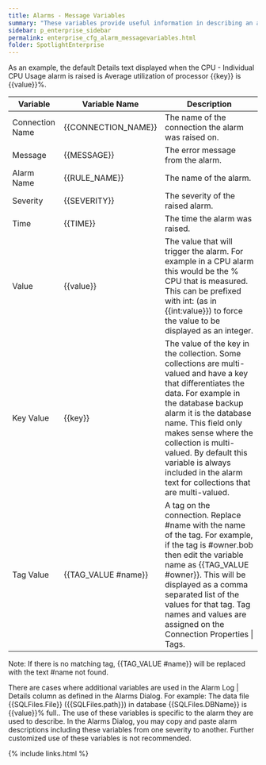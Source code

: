 ```yaml
---
title: Alarms - Message Variables
summary: "These variables provide useful information in describing an alarm. Message variables are used in the Alarm Action Dialog and the Details column of the Alarm log. The text in the Alarm Log | Details column is defined and can be modified in Configure an alarm."
sidebar: p_enterprise_sidebar
permalink: enterprise_cfg_alarm_messagevariables.html
folder: SpotlightEnterprise
---
```


As an example, the default Details text displayed when the CPU - Individual CPU Usage alarm is raised is Average utilization of processor {{key}} is {{value}}%.

Variable | Variable Name | Description
---------|---------------|------------
Connection Name | {{CONNECTION_NAME}} | The name of the connection the alarm was raised on.
Message | {{MESSAGE}} | The error message from the alarm.
Alarm Name | {{RULE_NAME}} | The name of the alarm.
Severity | {{SEVERITY}} | The severity of the raised alarm.
Time | {{TIME}} | The time the alarm was raised.
Value | {{value}} | The value that will trigger the alarm. For example in a CPU alarm this would be the % CPU that is measured. This can be prefixed with int: (as in {{int:value}}) to force the value to be displayed as an integer.
Key Value | {{key}} | The value of the key in the collection. Some collections are multi-valued and have a key that differentiates the data. For example in the database backup alarm it is the database name. This field only makes sense where the collection is multi-valued. By default this variable is always included in the alarm text for collections that are multi-valued.
Tag Value | {{TAG_VALUE #name}} | A tag on the connection. Replace #name with the name of the tag. For example, if the tag is #owner.bob then edit the variable name as {{TAG_VALUE #owner}}. This will be displayed as a comma separated list of the values for that tag. Tag names and values are assigned on the Connection Properties \| Tags.

Note: If there is no matching tag, {{TAG_VALUE #name}} will be replaced with the text #name not found.


There are cases where additional variables are used in the Alarm Log \| Details column as defined in the Alarms Dialog. For example: The data file {{SQLFiles.File}} ({{SQLFiles.path}}) in database {{SQLFiles.DBName}} is {{value}}% full.. The use of these variables is specific to the alarm they are used to describe. In the Alarms Dialog, you may copy and paste alarm descriptions including these variables from one severity to another. Further customized use of these variables is not recommended.


{% include links.html %}
